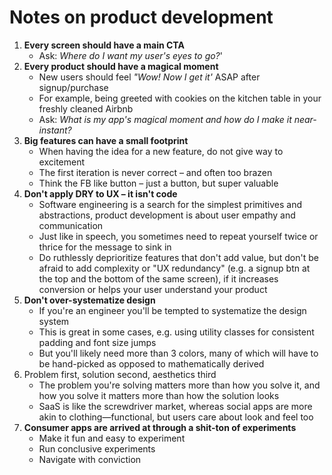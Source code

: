 # Notes on product development

1. **Every screen should have a main CTA**
    * Ask: *Where do I want my user's eyes to go?*'
3. **Every product should have a magical moment**
    * New users should feel *"Wow! Now I get it'* ASAP after signup/purchase
    * For example, being greeted with cookies on the kitchen table in your freshly cleaned Airbnb
    * Ask: *What is my app's magical moment and how do I make it near-instant?*
3. **Big features can have a small footprint**
    * When having the idea for a new feature, do not give way to excitement
    * The first iteration is never correct – and often too brazen
    * Think the FB like button – just a button, but super valuable
4. **Don't apply DRY to UX – it isn't code**
    * Software engineering is a search for the simplest primitives and abstractions, product development is about user empathy and communication
    * Just like in speech, you sometimes need to repeat yourself twice or thrice for the message to sink in
    * Do ruthlessly deprioritize features that don't add value, but don't be afraid to add complexity or "UX redundancy" (e.g. a signup btn at the top and the bottom of the same screen), if it increases conversion or helps your user understand your product
5. **Don't over-systematize design**
    * If you're an engineer you'll be tempted to systematize the design system
    * This is great in some cases, e.g. using utility classes for consistent padding and font size jumps
    * But you'll likely need more than 3 colors, many of which will have to be hand-picked as opposed to mathematically derived
6. Problem first, solution second, aesthetics third
    * The problem you're solving matters more than how you solve it, and how you solve it matters more than how the solution looks
    * SaaS is like the screwdriver market, whereas social apps are more akin to clothing—functional, but users care about look and feel too
7. **Consumer apps are arrived at through a shit-ton of experiments**
    * Make it fun and easy to experiment
    * Run conclusive experiments
    * Navigate with conviction
